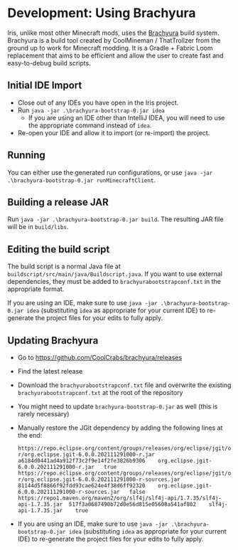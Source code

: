 # Development: Using Brachyura

Iris, unlike most other Minecraft mods, uses the [Brachyura](https://github.com/CoolCrabs/brachyura) build system. Brachyura is a build tool created by CoolMineman / ThatTrollzer from the ground up to work for Minecraft modding. It is a Gradle + Fabric Loom replacement that aims to be efficient and allow the user to create fast and easy-to-debug build scripts.


## Initial IDE Import

- Close out of any IDEs you have open in the Iris project.
- Run `java -jar .\brachyura-bootstrap-0.jar idea`
    - If you are using an IDE other than IntelliJ IDEA, you will need to use the appropriate command instead of `idea`.
- Re-open your IDE and allow it to import (or re-import) the project.


## Running

You can either use the generated run configurations, or use `java -jar .\brachyura-bootstrap-0.jar runMinecraftClient`.


## Building a release JAR

Run `java -jar .\brachyura-bootstrap-0.jar build`. The resulting JAR file will be in `build/libs`.


## Editing the build script

The build script is a normal Java file at `buildscript/src/main/java/Buildscript.java`. If you want to use external dependencies, they must be added to `brachyurabootstrapconf.txt` in the appropriate format.

If you are using an IDE, make sure to use `java -jar .\brachyura-bootstrap-0.jar idea` (substituting `idea` as appropriate for your current IDE) to re-generate the project files for your edits to fully apply.


## Updating Brachyura

- Go to https://github.com/CoolCrabs/brachyura/releases
- Find the latest release
- Download the `brachyurabootstrapconf.txt` file and overwrite the existing `brachyurabootstrapconf.txt` at the root of the repository
- You might need to update `brachyura-bootstrap-0.jar` as well (this is rarely necessary)
- Manually restore the JGit dependency by adding the following lines at the end:

    ```
    https://repo.eclipse.org/content/groups/releases/org/eclipse/jgit/org.eclipse.jgit/6.0.0.202111291000-r/org.eclipse.jgit-6.0.0.202111291000-r.jar	a6184d0441ad4a912f73c2f9e14f2fe3826b9306	org.eclipse.jgit-6.0.0.202111291000-r.jar	true
    https://repo.eclipse.org/content/groups/releases/org/eclipse/jgit/org.eclipse.jgit/6.0.0.202111291000-r/org.eclipse.jgit-6.0.0.202111291000-r-sources.jar	81144d5f8866f92fdd93cae624e4f38d6ff92320	org.eclipse.jgit-6.0.0.202111291000-r-sources.jar	false
    https://repo1.maven.org/maven2/org/slf4j/slf4j-api/1.7.35/slf4j-api-1.7.35.jar	517f3a0687490b72d0e56d815e05608a541af802	slf4j-api-1.7.35.jar	true
    ```

- If you are using an IDE, make sure to use `java -jar .\brachyura-bootstrap-0.jar idea` (substituting `idea` as appropriate for your current IDE) to re-generate the project files for your edits to fully apply.
